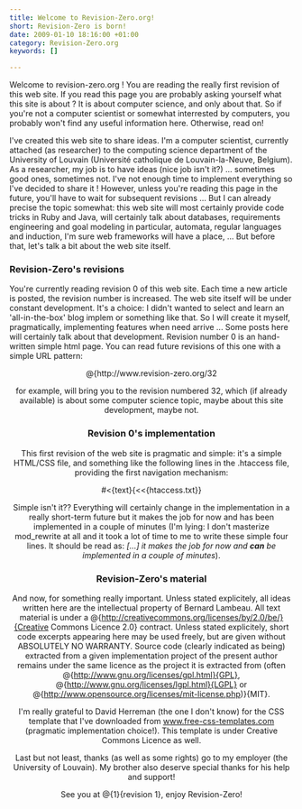 ```yaml
--- 
title: Welcome to Revision-Zero.org!
short: Revision-Zero is born!
date: 2009-01-10 18:16:00 +01:00
category: Revision-Zero.org
keywords: []

---
```

Welcome to revision-zero.org ! You are reading the really first revision of this web site. If you read this page you are probably asking yourself what this site is about ? It is about computer science, and only about that. So if you're not a computer scientist or somewhat interrested by computers, you probably won't find any useful information here. Otherwise, read on!

I've created this web site to share ideas. I'm a computer scientist, currently attached (as researcher) to the computing science department of the University of Louvain (Université catholique de Louvain-la-Neuve, Belgium). As a researcher, my job is to have ideas (nice job isn't it?) ... sometimes good ones, sometimes not. I've not enough time to implement everything so I've decided to share it ! However, unless you're reading this page in the future, you'll have to wait for subsequent revisions ... But I can already precise the topic somewhat: this web site will most certainly provide code tricks in Ruby and Java, will certainly talk about databases, requirements engineering and goal modeling in particular, automata, regular languages and induction, I'm sure web frameworks will have a place, ... But before that, let's talk a bit about the web site itself.

### Revision-Zero's revisions

You're currently reading revision 0 of this web site. Each time a new article is posted, the revision number is increased. The web site itself will be under constant development. It's a choice: I didn't wanted to select and learn an 'all-in-the-box' blog implem or something like that. So I will create it myself, pragmatically, implementing features when need arrive ... Some posts here will certainly talk about  that development. Revision number 0 is an hand-written simple html page. You can read future revisions of this one with a simple URL pattern:

<center>@{http://www.revision-zero.org/32</center}{http://www.revision-zero.org/32}>

for example, will bring you to the revision numbered 32, which (if already available) is about some computer science topic, maybe about this site development, maybe not.

### Revision 0's implementation

This first revision of the web site is pragmatic and simple: it's a simple HTML/CSS file, and something like the following lines in the .htaccess file, providing the first navigation mechanism:

#<{text}{<<{htaccess.txt}}

Simple isn't it?? Everything will certainly change in the implementation in a really short-term future but it makes the job for now and has been implemented in a couple of minutes (I'm lying: I don't masterize mod_rewrite at all and it took a lot of time to me to write these simple four lines. It should be read as: <em>[...] it makes the job for now and <b>can</b> be implemented in a couple of minutes</em>).
            
### Revision-Zero's material
            
And now, for something really important. Unless stated explicitely, all ideas written here are the intellectual property of Bernard Lambeau. All text material is under a @{http://creativecommons.org/licenses/by/2.0/be/}{Creative Commons Licence 2.0} contract. Unless stated explicitely, short code excerpts appearing here may be used freely, but are given without ABSOLUTELY NO WARRANTY. Source code (clearly indicated as being) extracted from a given implementation project of the present author remains under the same licence as the project it is extracted from (often @{http://www.gnu.org/licenses/gpl.html}{GPL}, @{http://www.gnu.org/licenses/lgpl.html}{LGPL} or @{http://www.opensource.org/licenses/mit-license.php)}{MIT}.

I'm really grateful to David Herreman (the one I don't know) for the CSS template that I've downloaded from www.free-css-templates.com (pragmatic implementation choice!). This template is under Creative Commons Licence as well.

Last but not least, thanks (as well as some rights) go to my employer (the University of Louvain). My brother also deserve special thanks for his help and support!

See you at @{1}{revision 1}, enjoy Revision-Zero!
